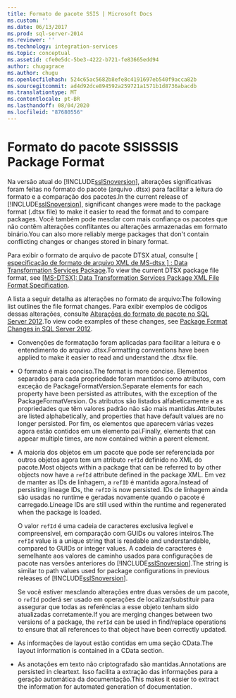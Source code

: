 ```yaml
---
title: Formato de pacote SSIS | Microsoft Docs
ms.custom: ''
ms.date: 06/13/2017
ms.prod: sql-server-2014
ms.reviewer: ''
ms.technology: integration-services
ms.topic: conceptual
ms.assetid: cfe0e5dc-5be3-4222-b721-fe83665edd94
author: chugugrace
ms.author: chugu
ms.openlocfilehash: 524c65ac5682b8efe8c4191697eb540f9acca82b
ms.sourcegitcommit: ad4d92dce894592a259721a1571b1d8736abacdb
ms.translationtype: MT
ms.contentlocale: pt-BR
ms.lasthandoff: 08/04/2020
ms.locfileid: "87680556"
---
```

# <a name="ssis-package-format"></a><span data-ttu-id="4218a-102">Formato do pacote SSIS</span><span class="sxs-lookup"><span data-stu-id="4218a-102">SSIS Package Format</span></span>
  <span data-ttu-id="4218a-103">Na versão atual do [!INCLUDE[ssISnoversion](../includes/ssisnoversion-md.md)], alterações significativas foram feitas no formato do pacote (arquivo .dtsx) para facilitar a leitura do formato e a comparação dos pacotes.</span><span class="sxs-lookup"><span data-stu-id="4218a-103">In the current release of [!INCLUDE[ssISnoversion](../includes/ssisnoversion-md.md)], significant changes were made to the package format (.dtsx file) to make it easier to read the format and to compare packages.</span></span> <span data-ttu-id="4218a-104">Você também pode mesclar com mais confiança os pacotes que não contêm alterações conflitantes ou alterações armazenadas em formato binário.</span><span class="sxs-lookup"><span data-stu-id="4218a-104">You can also more reliably merge packages that don't contain conflicting changes or changes stored in binary format.</span></span>  
  
 <span data-ttu-id="4218a-105">Para exibir o formato de arquivo de pacote DTSX atual, consulte [ \[ especificação de formato de arquivo XML de MS-dtsx \] : Data Transformation Services Package](https://go.microsoft.com/fwlink/?LinkId=233251).</span><span class="sxs-lookup"><span data-stu-id="4218a-105">To view the current DTSX package file format, see [\[MS-DTSX\]: Data Transformation Services Package XML File Format Specification](https://go.microsoft.com/fwlink/?LinkId=233251).</span></span>  
  
 <span data-ttu-id="4218a-106">A lista a seguir detalha as alterações no formato de arquivo:</span><span class="sxs-lookup"><span data-stu-id="4218a-106">The following list outlines the file format changes.</span></span> <span data-ttu-id="4218a-107">Para exibir exemplos de códigos dessas alterações, consulte [Alterações do formato de pacote no SQL Server 2012](https://go.microsoft.com/fwlink/?LinkId=233255).</span><span class="sxs-lookup"><span data-stu-id="4218a-107">To view code examples of these changes, see [Package Format Changes in SQL Server 2012](https://go.microsoft.com/fwlink/?LinkId=233255).</span></span>  
  
-   <span data-ttu-id="4218a-108">Convenções de formatação foram aplicadas para facilitar a leitura e o entendimento do arquivo .dtsx.</span><span class="sxs-lookup"><span data-stu-id="4218a-108">Formatting conventions have been applied to make it easier to read and understand the .dtsx file.</span></span>  
  
-   <span data-ttu-id="4218a-109">O formato é mais conciso.</span><span class="sxs-lookup"><span data-stu-id="4218a-109">The format is more concise.</span></span> <span data-ttu-id="4218a-110">Elementos separados para cada propriedade foram mantidos como atributos, com exceção de PackageFormatVersion.</span><span class="sxs-lookup"><span data-stu-id="4218a-110">Separate elements for each property have been persisted as attributes, with the exception of the PackageFormatVersion.</span></span> <span data-ttu-id="4218a-111">Os atributos são listados alfabeticamente e as propriedades que têm valores padrão não são mais mantidas.</span><span class="sxs-lookup"><span data-stu-id="4218a-111">Attributes are listed alphabetically, and properties that have default values are no longer persisted.</span></span> <span data-ttu-id="4218a-112">Por fim, os elementos que aparecem várias vezes agora estão contidos em um elemento pai.</span><span class="sxs-lookup"><span data-stu-id="4218a-112">Finally, elements that can appear multiple times, are now contained within a parent element.</span></span>  
  
-   <span data-ttu-id="4218a-113">A maioria dos objetos em um pacote que pode ser referenciada por outros objetos agora tem um atributo `refId` definido no XML do pacote.</span><span class="sxs-lookup"><span data-stu-id="4218a-113">Most objects within a package that can be referred to by other objects now have a `refId` attribute defined in the package XML.</span></span> <span data-ttu-id="4218a-114">Em vez de manter as IDs de linhagem, a `refID` é mantida agora.</span><span class="sxs-lookup"><span data-stu-id="4218a-114">Instead of persisting lineage IDs, the `refID` is now persisted.</span></span> <span data-ttu-id="4218a-115">IDs de linhagem ainda são usadas no runtime e geradas novamente quando o pacote é carregado.</span><span class="sxs-lookup"><span data-stu-id="4218a-115">Lineage IDs are still used within the runtime and regenerated when the package is loaded.</span></span>  
  
     <span data-ttu-id="4218a-116">O valor `refId` é uma cadeia de caracteres exclusiva legível e compreensível, em comparação com GUIDs ou valores inteiros.</span><span class="sxs-lookup"><span data-stu-id="4218a-116">The `refId` value is a unique string that is readable and understandable, compared to GUIDs or integer values.</span></span> <span data-ttu-id="4218a-117">A cadeia de caracteres é semelhante aos valores de caminho usados para configurações de pacote nas versões anteriores do [!INCLUDE[ssISnoversion](../includes/ssisnoversion-md.md)].</span><span class="sxs-lookup"><span data-stu-id="4218a-117">The string is similar to path values used for package configurations in previous releases of [!INCLUDE[ssISnoversion](../includes/ssisnoversion-md.md)].</span></span>  
  
     <span data-ttu-id="4218a-118">Se você estiver mesclando alterações entre duas versões de um pacote, o `refId` poderá ser usado em operações de localizar/substituir para assegurar que todas as referências a esse objeto tenham sido atualizadas corretamente.</span><span class="sxs-lookup"><span data-stu-id="4218a-118">If you are merging changes between two versions of a package, the `refId` can be used in find/replace operations to ensure that all references to that object have been correctly updated.</span></span>  
  
-   <span data-ttu-id="4218a-119">As informações de layout estão contidas em uma seção CData.</span><span class="sxs-lookup"><span data-stu-id="4218a-119">The layout information is contained in a CData section.</span></span>  
  
-   <span data-ttu-id="4218a-120">As anotações em texto não criptografado são mantidas.</span><span class="sxs-lookup"><span data-stu-id="4218a-120">Annotations are persisted in cleartext.</span></span> <span data-ttu-id="4218a-121">Isso facilita a extração das informações para a geração automática da documentação.</span><span class="sxs-lookup"><span data-stu-id="4218a-121">This makes it easier to extract the information for automated generation of documentation.</span></span>  
  
  
